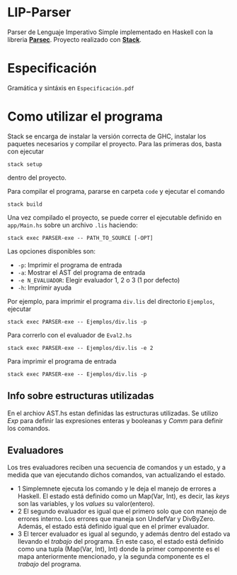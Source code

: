# LIP-Parser
Parser de Lenguaje Imperativo Simple implementado en Haskell con la libreria [**Parsec**](https://hackage.haskell.org/package/parsec).
Proyecto realizado con [**Stack**](https://docs.haskellstack.org/).

# Especificación
Gramática y sintáxis en `Especificación.pdf`

# Como utilizar el programa
Stack se encarga de instalar la versión correcta de GHC, instalar los paquetes necesarios y compilar el proyecto. Para las primeras dos, basta con ejecutar
```
stack setup
```
dentro del proyecto.

Para compilar el programa, pararse en carpeta `code` y ejecutar el comando  
```
stack build
```
Una vez compilado el proyecto, se puede correr el ejecutable definido en `app/Main.hs` sobre un archivo `.lis` haciendo:
```
stack exec PARSER-exe -- PATH_TO_SOURCE [-OPT]
```
Las opciones disponibles son:
* `-p`: Imprimir el programa de entrada
* `-a`: Mostrar el AST del programa de entrada
* `-e N_EVALUADOR`: Elegir evaluador 1, 2 o 3 (1 por defecto)
* `-h`: Imprimir ayuda

Por ejemplo, para imprimir el programa `div.lis` del directorio `Ejemplos`, ejecutar
```
stack exec PARSER-exe -- Ejemplos/div.lis -p
```
Para correrlo con el evaluador de `Eval2.hs`
```
stack exec PARSER-exe -- Ejemplos/div.lis -e 2
```
Para imprimir el programa de entrada
```
stack exec PARSER-exe -- Ejemplos/div.lis -p
```
## Info sobre estructuras utilizadas
En el archiov AST.hs estan definidas las estructuras utilizadas.
Se utilizo _Exp_ para definir las expresiones enteras y booleanas y _Comm_ para definir los comandos.

## Evaluadores
Los tres evaluadores reciben una secuencia de comandos y un estado, y a medida que van ejecutando dichos comandos, van actualizando el estado.

- 1 Simplemnete ejecuta los comando y le deja el manejo de errores a Haskell. El estado está definido como un Map(Var, Int), es decir, las _keys_ son las variables, y los _values_ su valor(entero).
- 2 El segundo evaluador es igual que el primero solo que con manejo de errores interno. Los errores que maneja son UndefVar y DivByZero. Además, el estado está definido igual que en el primer evaluador.
- 3 El tercer evaluador es igual al segundo, y además dentro del estado va llevando el _trabajo_ del programa. En este caso, el estado está definido como una tupla (Map(Var, Int), Int) donde la primer componente es el mapa anteriormente mencionado, y la segunda componente es el _trabajo_ del programa.


